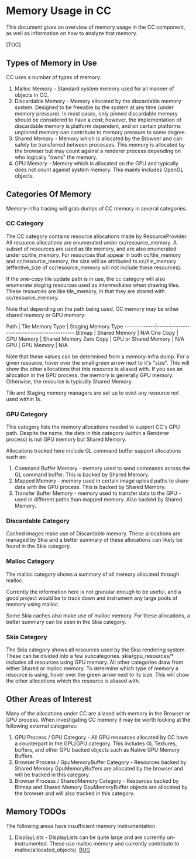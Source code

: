 # Memory Usage in CC

This document gives an overview of memory usage in the CC component, as well as
information on how to analyze that memory.

[TOC]

## Types of Memory in Use

CC uses a number of types of memory:

1.  Malloc Memory - Standard system memory used for all manner of objects in CC.
2.  Discardable Memory - Memory allocated by the discardable memory system.
    Designed to be freeable by the system at any time (under memory pressure).
    In most cases, only pinned discardable memory should be considered to
    have a cost; however, the implementation of discardable memory is platform
    dependent, and on certain platforms unpinned memory can contribute to
    memory pressure to some degree.
3.  Shared Memory - Memory which is allocated by the Browser and can safely
    be transferred between processes. This memory is allocated by the browser
    but may count against a renderer process depending on who logically "owns"
    the memory.
4.  GPU Memory - Memory which is allocated on the GPU and typically does not
    count against system memory. This mainly includes OpenGL objects.

## Categories Of Memory

Memory-infra tracing will grab dumps of CC memory in several categories.

### CC Category

The CC category contains resource allocations made by ResourceProvider. All
resource allocations are enumerated under cc/resource_memory. A subset of
resources are used as tile memory, and are also enumerated under cc/tile_memory.
For resources that appear in both cc/tile_memory and cc/resource_memory, the
size will be attributed to cc/tile_memory (effective_size of cc/resource_memory
will not include these resources).

If the one-copy tile update path is in use, the cc category will also enumerate
staging resources used as intermediates when drawing tiles. These resources are
like tile_memory, in that they are shared with cc/resource_memory.

Note that depending on the path being used, CC memory may be either shared
memory or GPU memory:

Path         | Tile Memory Type     | Staging Memory Type
-------------|-------------------------------------------
Bitmap       | Shared Memory        | N/A
One Copy     | GPU Memory           | Shared Memory
Zero Copy    | GPU or Shared Memory | N/A
GPU          | GPU Memory           | N/A

Note that these values can be determined from a memory-infra dump. For a given
resource, hover over the small green arrow next to it's "size". This will show
the other allocations that this resource is aliased with. If you see an
allocation in the GPU process, the memory is generally GPU memory. Otherwise,
the resource is typically Shared Memory.

Tile and Staging memory managers are set up to evict any resource not used
within 1s.

### GPU Category

This category lists the memory allocations needed to support CC's GPU path.
Despite the name, the data in this category (within a Renderer process) is not
GPU memory but Shared Memory.

Allocations tracked here include GL command buffer support allocations such as:

1.  Command Buffer Memory - memory used to send commands across the GL command
    buffer. This is backed by Shared Memory.
2.  Mapped Memory - memory used in certain image upload paths to share data
    with the GPU process. This is backed by Shared Memory.
3.  Transfer Buffer Memory - memory used to transfer data to the GPU - used in
    different paths than mapped memory. Also backed by Shared Memory.

### Discardable Category

Cached images make use of Discardable memory. These allocations are managed by
Skia and a better summary of these allocations can likely be found in the Skia
category.

### Malloc Category

The malloc category shows a summary of all memory allocated through malloc.

Currently the information here is not granular enough to be useful, and a
good project would be to track down and instrument any large pools of memory
using malloc.

Some Skia caches also make use of malloc memory. For these allocations, a better
summary can be seen in the Skia category.

### Skia Category

The Skia category shows all resources used by the Skia rendering system. These
can be divided into a few subcategories. skia/gpu_resources/* includes all
resources using GPU memory. All other categories draw from either Shared or
malloc memory. To determine which type of memory a resource is using, hover
over the green arrow next to its size. This will show the other allocations
which the resource is aliased with.

## Other Areas of Interest

Many of the allocations under CC are aliased with memory in the Browser or GPU
process. When investigating CC memory it may be worth looking at the following
external categories:

1.  GPU Process / GPU Category - All GPU resources allocated by CC have a
    counterpart in the GPU/GPU category. This includes GL Textures, buffers, and
    other GPU backed objects such as Native GPU Memory Buffers.
2.  Browser Process / GpuMemoryBuffer Category - Resources backed by Shared
    Memory GpuMemoryBuffers are allocated by the browser and will be tracked
    in this category.
3.  Browser Process / SharedMemory Category - Resources backed by Bitmap and
    Shared Memory GpuMemoryBuffer objects are allocated by the browser and will
    also tracked in this category.

## Memory TODOs

The following areas have insufficient memory instrumentation.

1.  DisplayLists - DisplayLists can be quite large and are currently
    un-instrumented. These use malloc memory and currently contribute to
    malloc/allocated_objects/<unspecified>. [BUG](crbug.com/567465)
